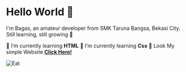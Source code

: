 
# Hello World 👋

I'm Bagas, an amateur developer from SMK Taruna Bangsa, Bekasi City.  
Still learning, still growing 🚀


<!--
**BagasHtml/BagasHtml** is a ✨ _special_ ✨ repository because its `README.md` (this file) appears on your GitHub profile.

Here are some ideas to get you started:

- 🔭 I’m currently working on ...
- 🌱 I’m currently learning ...
- 👯 I’m looking to collaborate on ...
- 🤔 I’m looking for help with ...
- 💬 Ask me about ...
- 📫 How to reach me: ...
- 😄 Pronouns: ...
- ⚡ Fun fact: ...
--> 


🌱 I’m currently learning **HTML**
🌱 I’m currently learning **Css**
🚀 Look My simple Website [**Click Here!**](https://blog-bagas.vercel.app/index.html)

![Eat](https://i.pinimg.com/originals/1c/ec/60/1cec60b076ed3e42a0a253548370a353.gif)
